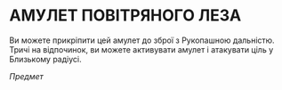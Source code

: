 ﻿# АМУЛЕТ ПОВІТРЯНОГО ЛЕЗА

Ви можете прикріпити цей амулет до зброї з Рукопашною дальністю. Тричі на відпочинок, ви можете активувати амулет і атакувати ціль у Близькому радіусі.

*Предмет*